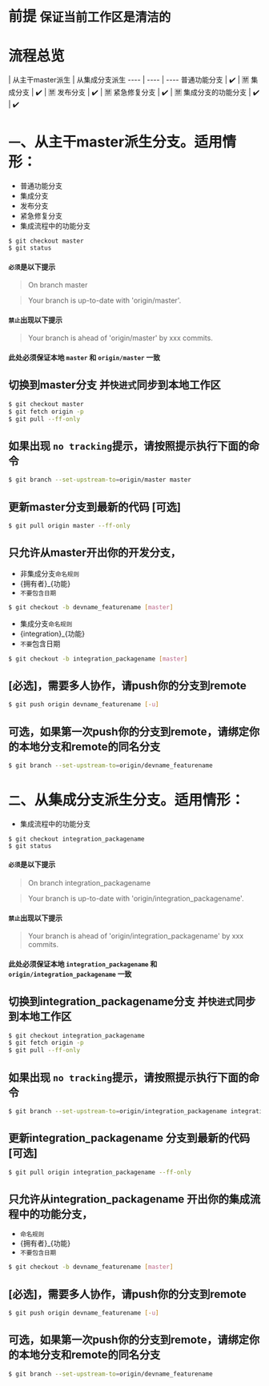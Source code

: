 **前提** `保证当前工作区是清洁的`
=============


流程总览
=======

 | 从主干master派生 | 从集成分支派生
---- | ---- | ----
普通功能分支 | :heavy_check_mark: | :u7981:
集成分支 | :heavy_check_mark: | :u7981:
发布分支 | :heavy_check_mark: | :u7981:
紧急修复分支 | :heavy_check_mark: | :u7981:
集成分支的功能分支 | :heavy_check_mark: | :heavy_check_mark:

# `一`、从主干master派生分支。适用情形：
* 普通功能分支
* 集成分支
* 发布分支
* 紧急修复分支
* 集成流程中的功能分支

```
$ git checkout master
$ git status
```
#### `必须`是以下提示

> On branch master

> Your branch is up-to-date with 'origin/master'.

#### `禁止`出现以下提示

> Your branch is ahead of 'origin/master' by xxx commits.

#### 此处必须保证本地 `master` 和 `origin/master` 一致

## 切换到master分支 并`快进式`同步到本地工作区
```bash
$ git checkout master
$ git fetch origin -p
$ git pull --ff-only
```

## 如果出现 `no tracking`提示，请按照提示执行下面的命令
```bash
$ git branch --set-upstream-to=origin/master master
```

## 更新master分支到最新的代码 [可选]
```bash
$ git pull origin master --ff-only
```

## 只允许从master开出你的开发分支，

* 非集成分支`命名规则` 
 * {拥有者}_{功能} 
 * `不要包含日期`

```bash
$ git checkout -b devname_featurename [master]
```

* 集成分支`命名规则` 
 * {integration}_{功能} 
 * `不要`包含日期

```bash
$ git checkout -b integration_packagename [master]
```

## [必选]，需要多人协作，请push你的分支到remote
```bash
$ git push origin devname_featurename [-u]
```

## 可选，如果第一次push你的分支到remote，请绑定你的本地分支和remote的同名分支
```bash
$ git branch --set-upstream-to=origin/devname_featurename
```

# `二`、从集成分支派生分支。适用情形：
* 集成流程中的功能分支

```
$ git checkout integration_packagename 
$ git status
```
#### `必须`是以下提示

> On branch integration_packagename 

> Your branch is up-to-date with 'origin/integration_packagename'.

#### `禁止`出现以下提示

> Your branch is ahead of 'origin/integration_packagename' by xxx commits.

#### 此处必须保证本地 `integration_packagename` 和 `origin/integration_packagename` 一致

## 切换到integration_packagename分支 并`快进式`同步到本地工作区
```bash
$ git checkout integration_packagename 
$ git fetch origin -p
$ git pull --ff-only
```

## 如果出现 `no tracking`提示，请按照提示执行下面的命令
```bash
$ git branch --set-upstream-to=origin/integration_packagename integration_packagename
```

## 更新integration_packagename 分支到最新的代码 [可选]
```bash
$ git pull origin integration_packagename --ff-only
```

## 只允许从integration_packagename 开出你的集成流程中的功能分支，

* `命名规则` 
 * {拥有者}_{功能} 
 * `不要包含日期`

```bash
$ git checkout -b devname_featurename [master]
```

## [必选]，需要多人协作，请push你的分支到remote
```bash
$ git push origin devname_featurename [-u]
```

## 可选，如果第一次push你的分支到remote，请绑定你的本地分支和remote的同名分支
```bash
$ git branch --set-upstream-to=origin/devname_featurename
```
